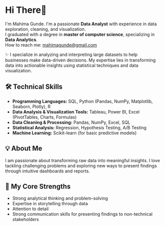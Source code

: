 # Hi There👋  

I'm Mahima Gunde.
I'm a passionate **Data Analyst** with experience in data exploration, cleaning, and visualization.  
I graduated with a degree in **master of computer science**, specializing in **Data Analytics**.  
How to reach me: mahimagunde@gmail.com 

✨ I specialize in analyzing and interpreting large datasets to help businesses make data-driven decisions. My expertise lies in transforming data into actionable insights using statistical techniques and data visualization.

## 🛠️ Technical Skills  

- **Programming Languages:** SQL, Python (Pandas, NumPy, Matplotlib, Seaborn, Plotly), R  
- **Data Analysis & Visualization Tools:** Tableau, Power BI, Excel (PivotTables, Charts, Formulas)  
- **Data Cleaning & Processing:** Pandas, NumPy, Excel, SQL  
- **Statistical Analysis:** Regression, Hypothesis Testing, A/B Testing  
- **Machine Learning:** Scikit-learn (for basic predictive models)  

## 💡 About Me  

I am passionate about transforming raw data into meaningful insights. I love tackling challenging problems and exploring new ways to present findings through intuitive dashboards and reports.  

## 💪 My Core Strengths  

- Strong analytical thinking and problem-solving  
- Expertise in storytelling through data  
- Attention to detail  
- Strong communication skills for presenting findings to non-technical stakeholders
